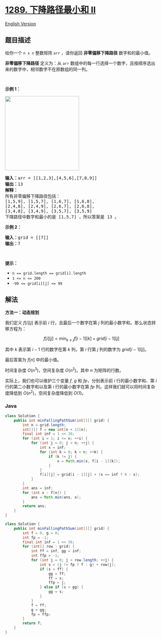 # [1289. 下降路径最小和 II](https://leetcode.cn/problems/minimum-falling-path-sum-ii)

[English Version](/solution/1200-1299/1289.Minimum%20Falling%20Path%20Sum%20II/README_EN.md)

## 题目描述

<p>给你一个&nbsp;<code>n x n</code> 整数矩阵&nbsp;<code>arr</code>&nbsp;，请你返回 <strong>非零偏移下降路径</strong> 数字和的最小值。</p>

<p><strong>非零偏移下降路径</strong> 定义为：从&nbsp;<code>arr</code> 数组中的每一行选择一个数字，且按顺序选出来的数字中，相邻数字不在原数组的同一列。</p>

<p>&nbsp;</p>

<p><strong>示例 1：</strong></p>

<p><img alt="" src="https://fastly.jsdelivr.net/gh/doocs/leetcode@main/solution/1200-1299/1289.Minimum%20Falling%20Path%20Sum%20II/images/falling-grid.jpg" style="width: 244px; height: 245px;" /></p>

<pre>
<strong>输入：</strong>arr = [[1,2,3],[4,5,6],[7,8,9]]
<strong>输出：</strong>13
<strong>解释：</strong>
所有非零偏移下降路径包括：
[1,5,9], [1,5,7], [1,6,7], [1,6,8],
[2,4,8], [2,4,9], [2,6,7], [2,6,8],
[3,4,8], [3,4,9], [3,5,7], [3,5,9]
下降路径中数字和最小的是&nbsp;[1,5,7] ，所以答案是&nbsp;13 。
</pre>

<p><strong>示例 2：</strong></p>

<pre>
<strong>输入：</strong>grid = [[7]]
<strong>输出：</strong>7
</pre>

<p>&nbsp;</p>

<p><strong>提示：</strong></p>

<ul>
	<li><code>n == grid.length == grid[i].length</code></li>
	<li><code>1 &lt;= n &lt;= 200</code></li>
	<li><code>-99 &lt;= grid[i][j] &lt;= 99</code></li>
</ul>

## 解法

**方法一：动态规划**

我们定义 $f[i][j]$ 表示前 $i$ 行，且最后一个数字在第 $j$ 列的最小数字和。那么状态转移方程为：

$$
f[i][j] = \min_{k \neq j} f[i - 1][k] + grid[i - 1][j]
$$

其中 $k$ 表示第 $i - 1$ 行的数字在第 $k$ 列，第 $i$ 行第 $j$ 列的数字为 $grid[i - 1][j]$。

最后答案为 $f[n]$ 中的最小值。

时间复杂度 $O(n^3)$，空间复杂度 $O(n^2)$。其中 $n$ 为矩阵的行数。

实际上，我们也可以维护三个变量 $f$, $g$ 和 $fp$，分别表示前 $i$ 行的最小数字和、第 $i$ 行的第二小数字和以及第 $i$ 行的最小数字在第 $fp$ 列。这样我们就可以将时间复杂度降低到 $O(n^2)$，空间复杂度降低到 $O(1)$。

### **Java**

```java
class Solution {
    public int minFallingPathSum(int[][] grid) {
        int n = grid.length;
        int[][] f = new int[n + 1][n];
        final int inf = 1 << 30;
        for (int i = 1; i <= n; ++i) {
            for (int j = 0; j < n; ++j) {
                int x = inf;
                for (int k = 0; k < n; ++k) {
                    if (k != j) {
                        x = Math.min(x, f[i - 1][k]);
                    }
                }
                f[i][j] = grid[i - 1][j] + (x == inf ? 0 : x);
            }
        }
        int ans = inf;
        for (int x : f[n]) {
            ans = Math.min(ans, x);
        }
        return ans;
    }
}
```

```java
class Solution {
    public int minFallingPathSum(int[][] grid) {
        int f = 0, g = 0;
        int fp = -1;
        final int inf = 1 << 30;
        for (int[] row : grid) {
            int ff = inf, gg = inf;
            int ffp = -1;
            for (int j = 0; j < row.length; ++j) {
                int s = (j != fp ? f : g) + row[j];
                if (s < ff) {
                    gg = ff;
                    ff = s;
                    ffp = j;
                } else if (s < gg) {
                    gg = s;
                }
            }
            f = ff;
            g = gg;
            fp = ffp;
        }
        return f;
    }
}
```
